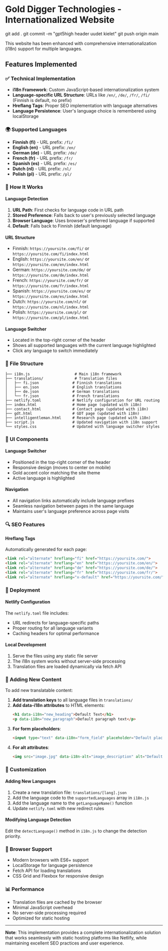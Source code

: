 # Gold Digger Technologies - Internationalized Website

git add .
git commit -m "gpt5high header uudet kielet" 
git push origin main


This website has been enhanced with comprehensive internationalization (i18n) support for multiple languages.

## Features Implemented

### ✅ Technical Implementation
- **i18n Framework**: Custom JavaScript-based internationalization system
- **Language-specific URL Structure**: URLs like `/en/`, `/de/`, `/fr/`, `/fi/` (Finnish is default, no prefix)
- **Hreflang Tags**: Proper SEO implementation with language alternatives
- **Language Persistence**: User's language choice is remembered using localStorage

### 🌍 Supported Languages
- **Finnish (fi)** - URL prefix: `/fi/`
- **English (en)** - URL prefix: `/en/`
- **German (de)** - URL prefix: `/de/`
- **French (fr)** - URL prefix: `/fr/`
- **Spanish (es)** - URL prefix: `/es/`
- **Dutch (nl)** - URL prefix: `/nl/`
- **Polish (pl)** - URL prefix: `/pl/`

### 🔧 How It Works

#### Language Detection
1. **URL Path**: First checks for language code in URL path
2. **Stored Preference**: Falls back to user's previously selected language
3. **Browser Language**: Uses browser's preferred language if supported
4. **Default**: Falls back to Finnish (default language)

#### URL Structure
- Finnish: `https://yoursite.com/fi/` or `https://yoursite.com/fi/index.html`
- English: `https://yoursite.com/en/` or `https://yoursite.com/en/index.html`
- German: `https://yoursite.com/de/` or `https://yoursite.com/de/index.html`
- French: `https://yoursite.com/fr/` or `https://yoursite.com/fr/index.html`
- Spanish: `https://yoursite.com/es/` or `https://yoursite.com/es/index.html`
- Dutch: `https://yoursite.com/nl/` or `https://yoursite.com/nl/index.html`
- Polish: `https://yoursite.com/pl/` or `https://yoursite.com/pl/index.html`

#### Language Switcher
- Located in the top-right corner of the header
- Shows all supported languages with the current language highlighted
- Click any language to switch immediately

### 📁 File Structure

```
├── i18n.js                    # Main i18n framework
├── translations/              # Translation files
│   ├── fi.json               # Finnish translations
│   ├── en.json               # English translations
│   ├── de.json               # German translations
│   └── fr.json               # French translations
├── netlify.toml              # Netlify configuration for URL routing
├── index.html                # Home page (updated with i18n)
├── contact.html              # Contact page (updated with i18n)
├── gdt.html                  # GDT page (updated with i18n)
├── intelligentleman.html     # Research page (updated with i18n)
├── script.js                 # Updated navigation with i18n support
└── styles.css                # Updated with language switcher styles
```

### 🎨 UI Components

#### Language Switcher
- Positioned in the top-right corner of the header
- Responsive design (moves to center on mobile)
- Gold accent color matching the site theme
- Active language is highlighted

#### Navigation
- All navigation links automatically include language prefixes
- Seamless navigation between pages in the same language
- Maintains user's language preference across page visits

### 🔍 SEO Features

#### Hreflang Tags
Automatically generated for each page:
```html
<link rel="alternate" hreflang="fi" href="https://yoursite.com/">
<link rel="alternate" hreflang="en" href="https://yoursite.com/en/">
<link rel="alternate" hreflang="de" href="https://yoursite.com/de/">
<link rel="alternate" hreflang="fr" href="https://yoursite.com/fr/">
<link rel="alternate" hreflang="x-default" href="https://yoursite.com/">
```

### 🚀 Deployment

#### Netlify Configuration
The `netlify.toml` file includes:
- URL redirects for language-specific paths
- Proper routing for all language variants
- Caching headers for optimal performance

#### Local Development
1. Serve the files using any static file server
2. The i18n system works without server-side processing
3. Translation files are loaded dynamically via fetch API

### 📝 Adding New Content

To add new translatable content:

1. **Add translation keys** to all language files in `translations/`
2. **Add data-i18n attributes** to HTML elements:
   ```html
   <h1 data-i18n="new_heading">Default Text</h1>
   <p data-i18n="new_paragraph">Default paragraph text</p>
   ```
3. **For form placeholders**:
   ```html
   <input type="text" data-i18n="form_field" placeholder="Default placeholder">
   ```
4. **For alt attributes**:
   ```html
   <img src="image.jpg" data-i18n-alt="image_description" alt="Default alt text">
   ```

### 🔧 Customization

#### Adding New Languages
1. Create a new translation file: `translations/[lang].json`
2. Add the language code to the `supportedLanguages` array in `i18n.js`
3. Add the language name to the `getLanguageName()` function
4. Update `netlify.toml` with new redirect rules

#### Modifying Language Detection
Edit the `detectLanguage()` method in `i18n.js` to change the detection priority.

### 🎯 Browser Support
- Modern browsers with ES6+ support
- LocalStorage for language persistence
- Fetch API for loading translations
- CSS Grid and Flexbox for responsive design

### 📊 Performance
- Translation files are cached by the browser
- Minimal JavaScript overhead
- No server-side processing required
- Optimized for static hosting

---

**Note**: This implementation provides a complete internationalization solution that works seamlessly with static hosting platforms like Netlify, while maintaining excellent SEO practices and user experience. 